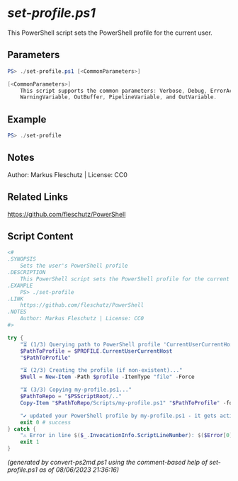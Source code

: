*set-profile.ps1*
================

This PowerShell script sets the PowerShell profile for the current user.

Parameters
----------
```powershell
PS> ./set-profile.ps1 [<CommonParameters>]

[<CommonParameters>]
    This script supports the common parameters: Verbose, Debug, ErrorAction, ErrorVariable, WarningAction, 
    WarningVariable, OutBuffer, PipelineVariable, and OutVariable.
```

Example
-------
```powershell
PS> ./set-profile

```

Notes
-----
Author: Markus Fleschutz | License: CC0

Related Links
-------------
https://github.com/fleschutz/PowerShell

Script Content
--------------
```powershell
<#
.SYNOPSIS
	Sets the user's PowerShell profile
.DESCRIPTION
	This PowerShell script sets the PowerShell profile for the current user.
.EXAMPLE
	PS> ./set-profile
.LINK
	https://github.com/fleschutz/PowerShell
.NOTES
	Author: Markus Fleschutz | License: CC0
#>

try {
	"⏳ (1/3) Querying path to PowerShell profile 'CurrentUserCurrentHost'..."
	$PathToProfile = $PROFILE.CurrentUserCurrentHost
	"$PathToProfile"

	"⏳ (2/3) Creating the profile (if non-existent)..."
	$Null = New-Item -Path $profile -ItemType "file" -Force

	"⏳ (3/3) Copying my-profile.ps1..."
	$PathToRepo = "$PSScriptRoot/.."
	Copy-Item "$PathToRepo/Scripts/my-profile.ps1" "$PathToProfile" -force

	"✔️ updated your PowerShell profile by my-profile.ps1 - it gets active on next login"
	exit 0 # success
} catch {
	"⚠️ Error in line $($_.InvocationInfo.ScriptLineNumber): $($Error[0])"
	exit 1
}
```

*(generated by convert-ps2md.ps1 using the comment-based help of set-profile.ps1 as of 08/06/2023 21:36:16)*
